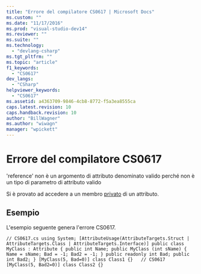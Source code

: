```yaml
---
title: "Errore del compilatore CS0617 | Microsoft Docs"
ms.custom: ""
ms.date: "11/17/2016"
ms.prod: "visual-studio-dev14"
ms.reviewer: ""
ms.suite: ""
ms.technology: 
  - "devlang-csharp"
ms.tgt_pltfrm: ""
ms.topic: "article"
f1_keywords: 
  - "CS0617"
dev_langs: 
  - "CSharp"
helpviewer_keywords: 
  - "CS0617"
ms.assetid: a4363709-9846-4cb8-8772-f5a3ea8555ca
caps.latest.revision: 10
caps.handback.revision: 10
author: "BillWagner"
ms.author: "wiwagn"
manager: "wpickett"
---
```

# Errore del compilatore CS0617
'reference' non è un argomento di attributo denominato valido perché non è un tipo di parametro di attributo valido  
  
 Si è provato ad accedere a un membro [privato](/dotnet/csharp/language-reference/keywords/private) di un attributo.  
  
## Esempio  
 L'esempio seguente genera l'errore CS0617.  
  
```  
// CS0617.cs using System; [AttributeUsage(AttributeTargets.Struct | AttributeTargets.Class | AttributeTargets.Interface)] public class MyClass : Attribute { public int Name; public MyClass (int sName) { Name = sName; Bad = -1; Bad2 = -1; } public readonly int Bad; public int Bad2; } [MyClass(5, Bad=0)] class Class1 {}   // CS0617 [MyClass(5, Bad2=0)] class Class2 {}  
```